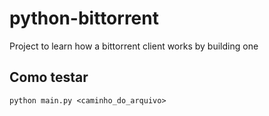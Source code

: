 # python-bittorrent
Project to learn how a bittorrent client works by building one
## Como testar
```python main.py <caminho_do_arquivo>```
